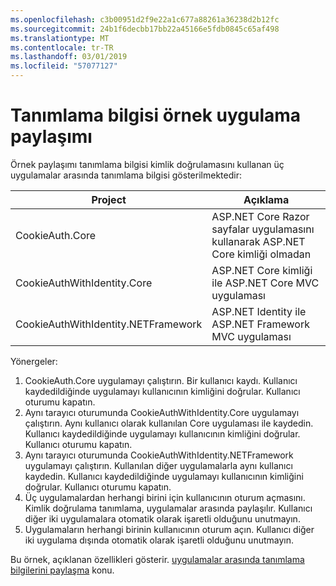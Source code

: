 ```yaml
---
ms.openlocfilehash: c3b00951d2f9e22a1c677a88261a36238d2b12fc
ms.sourcegitcommit: 24b1f6decbb17bb22a45166e5fdb0845c65af498
ms.translationtype: MT
ms.contentlocale: tr-TR
ms.lasthandoff: 03/01/2019
ms.locfileid: "57077127"
---
```

# <a name="cookie-sharing-sample-app"></a>Tanımlama bilgisi örnek uygulama paylaşımı

Örnek paylaşımı tanımlama bilgisi kimlik doğrulamasını kullanan üç uygulamalar arasında tanımlama bilgisi gösterilmektedir:

| Project                             | Açıklama |
| ----------------------------------- | ----------- |
| CookieAuth.Core                     | ASP.NET Core Razor sayfalar uygulamasını kullanarak ASP.NET Core kimliği olmadan |
| CookieAuthWithIdentity.Core         | ASP.NET Core kimliği ile ASP.NET Core MVC uygulaması |
| CookieAuthWithIdentity.NETFramework | ASP.NET Identity ile ASP.NET Framework MVC uygulaması |

Yönergeler:

1. CookieAuth.Core uygulamayı çalıştırın. Bir kullanıcı kaydı. Kullanıcı kaydedildiğinde uygulamayı kullanıcının kimliğini doğrular. Kullanıcı oturumu kapatın.
1. Aynı tarayıcı oturumunda CookieAuthWithIdentity.Core uygulamayı çalıştırın. Aynı kullanıcı olarak kullanılan Core uygulaması ile kaydedin. Kullanıcı kaydedildiğinde uygulamayı kullanıcının kimliğini doğrular. Kullanıcı oturumu kapatın.
1. Aynı tarayıcı oturumunda CookieAuthWithIdentity.NETFramework uygulamayı çalıştırın. Kullanılan diğer uygulamalarla aynı kullanıcı kaydedin. Kullanıcı kaydedildiğinde uygulamayı kullanıcının kimliğini doğrular. Kullanıcı oturumu kapatın.
1. Üç uygulamalardan herhangi birini için kullanıcının oturum açmasını. Kimlik doğrulama tanımlama, uygulamalar arasında paylaşılır. Kullanıcı diğer iki uygulamalara otomatik olarak işaretli olduğunu unutmayın.
1. Uygulamaların herhangi birinin kullanıcının oturum açın. Kullanıcı diğer iki uygulama dışında otomatik olarak işaretli olduğunu unutmayın.

Bu örnek, açıklanan özellikleri gösterir. [uygulamalar arasında tanımlama bilgilerini paylaşma](https://docs.microsoft.com/aspnet/core/security/cookie-sharing) konu.
